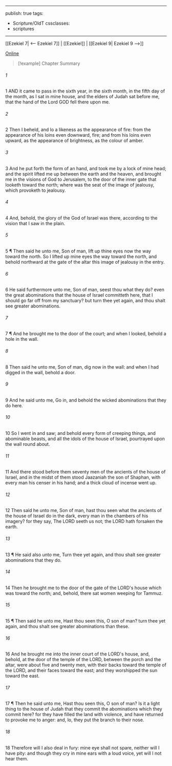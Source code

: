 

---
publish: true
tags:
  - Scripture/OldT
cssclasses:
  - scriptures
---
[[Ezekiel 7| <-- Ezekiel 7]] | [[Ezekiel]] | [[Ezekiel 9| Ezekiel 9 -->]]

[Online](https://churchofjesuschrist.org/study/scriptures/ot/ezek/8?lang=eng)

>[!example] Chapter Summary
>
###### 1
1 AND it came to pass in the sixth year, in the sixth month, in the fifth day of the month, as I sat in mine house, and the elders of Judah sat before me, that the hand of the Lord GOD fell there upon me.
###### 2
2 Then I beheld, and lo a likeness as the appearance of fire: from the appearance of his loins even downward, fire; and from his loins even upward, as the appearance of brightness, as the colour of amber.
###### 3
3 And he put forth the form of an hand, and took me by a lock of mine head; and the spirit lifted me up between the earth and the heaven, and brought me in the visions of God to Jerusalem, to the door of the inner gate that looketh toward the north; where was the seat of the image of jealousy, which provoketh to jealousy.
###### 4
4 And, behold, the glory of the God of Israel was there, according to the vision that I saw in the plain.
###### 5
5 ¶ Then said he unto me, Son of man, lift up thine eyes now the way toward the north.  So I lifted up mine eyes the way toward the north, and behold northward at the gate of the altar this image of jealousy in the entry.
###### 6
6 He said furthermore unto me, Son of man, seest thou what they do?  even the great abominations that the house of Israel committeth here, that I should go far off from my sanctuary?  but turn thee yet again, and thou shalt see greater abominations.
###### 7
7 ¶ And he brought me to the door of the court; and when I looked, behold a hole in the wall.
###### 8
8 Then said he unto me, Son of man, dig now in the wall: and when I had digged in the wall, behold a door.
###### 9
9 And he said unto me, Go in, and behold the wicked abominations that they do here.
###### 10
10 So I went in and saw; and behold every form of creeping things, and abominable beasts, and all the idols of the house of Israel, pourtrayed upon the wall round about.
###### 11
11 And there stood before them seventy men of the ancients of the house of Israel, and in the midst of them stood Jaazaniah the son of Shaphan, with every man his censer in his hand; and a thick cloud of incense went up.
###### 12
12 Then said he unto me, Son of man, hast thou seen what the ancients of the house of Israel do in the dark, every man in the chambers of his imagery?  for they say, The LORD seeth us not; the LORD hath forsaken the earth.
###### 13
13 ¶ He said also unto me, Turn thee yet again, and thou shalt see greater abominations that they do.
###### 14
14 Then he brought me to the door of the gate of the LORD's house which was toward the north; and, behold, there sat women weeping for Tammuz.
###### 15
15 ¶ Then said he unto me, Hast thou seen this, O son of man? turn thee yet again, and thou shalt see greater abominations than these.
###### 16
16 And he brought me into the inner court of the LORD's house, and, behold, at the door of the temple of the LORD, between the porch and the altar, were about five and twenty men, with their backs toward the temple of the LORD, and their faces toward the east; and they worshipped the sun toward the east.
###### 17
17 ¶ Then he said unto me, Hast thou seen this, O son of man?  Is it a light thing to the house of Judah that they commit the abominations which they commit here?  for they have filled the land with violence, and have returned to provoke me to anger: and, lo, they put the branch to their nose.
###### 18
18 Therefore will I also deal in fury: mine eye shall not spare, neither will I have pity: and though they cry in mine ears with a loud voice, yet will I not hear them.



